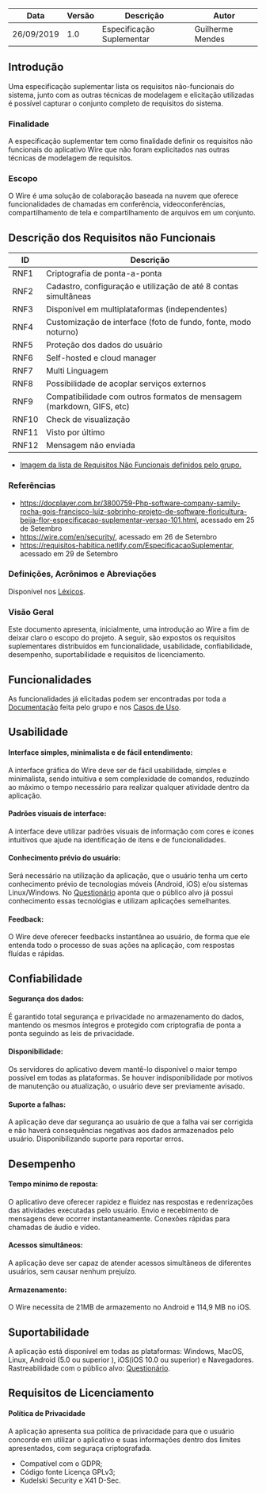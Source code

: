 | Data | Versão | Descrição | Autor |
| --- | --- | --- | --- |
| 26/09/2019 | 1.0 | Especificação Suplementar | Guilherme Mendes |

## Introdução
Uma especificação suplementar lista os requisitos não-funcionais do sistema, junto com as outras técnicas de modelagem e elicitação utilizadas é possível capturar o conjunto completo de requisitos do sistema.
### Finalidade
A especificação suplementar tem como finalidade definir os requisitos não funcionais do aplicativo Wire que não foram explicitados nas outras técnicas de modelagem de requisitos.
### Escopo
O Wire é uma solução de colaboração baseada na nuvem que oferece funcionalidades de chamadas em conferência, videoconferências, compartilhamento de tela e compartilhamento de arquivos em um conjunto.

## Descrição dos Requisitos não Funcionais
| ID | Descrição |
| --- | --- |
| RNF1 | Criptografia de ponta-a-ponta |
| RNF2 | Cadastro, configuração e utilização de até 8 contas simultâneas |
| RNF3 | Disponível em multiplataformas (independentes) |
| RNF4 | Customização de interface (foto de fundo, fonte, modo noturno) | 
| RNF5 | Proteção dos dados do usuário |
| RNF6 | Self-hosted e cloud manager |
| RNF7 | Multi Linguagem |
| RNF8 | Possibilidade de acoplar serviços externos |
| RNF9 | Compatibilidade com outros formatos de mensagem (markdown, GIFS, etc) |
| RNF10 | Check de visualização |
| RNF11 | Visto por último |
| RNF12 | Mensagem não enviada |

* [Imagem da lista de Requisitos Não Funcionais definidos pelo grupo.](https://user-images.githubusercontent.com/37874689/65926027-90df5d80-e3c9-11e9-8fdd-5339b99ecaf3.png)

### Referências
* https://docplayer.com.br/3800759-Php-software-company-samily-rocha-gois-francisco-luiz-sobrinho-projeto-de-software-floricultura-beija-flor-especificacao-suplementar-versao-101.html, acessado em 25 de Setembro
* https://wire.com/en/security/, acessado em 26 de Setembro
* https://requisitos-habitica.netlify.com/EspecificacaoSuplementar, acessado em 29 de Setembro

### Definições, Acrônimos e Abreviações
Disponível nos [Léxicos](/docs/modeling/lexicons).

### Visão Geral
Este documento apresenta, inicialmente, uma introdução ao Wire a fim de deixar claro o escopo do projeto. A seguir, são expostos os requisitos suplementares distribuídos em funcionalidade, usabilidade, confiabilidade, desempenho, suportabilidade e requisitos de licenciamento.

## Funcionalidades
As funcionalidades já elicitadas podem ser encontradas por toda a [Documentação](/docs/elicitation/elicitation) feita pelo grupo e nos [Casos de Uso](/docs/modeling/user_cases).

## Usabilidade
#### **Interface simples, minimalista e de fácil entendimento:**

A interface gráfica do Wire deve ser de fácil usabilidade, simples e minimalista, sendo intuitiva e sem complexidade de comandos, reduzindo ao máximo o tempo necessário para realizar qualquer atividade dentro da aplicação.

#### **Padrões visuais de interface:**
A interface deve utilizar padrões visuais de informação com cores e ícones intuitivos que ajude na identificação de itens e de funcionalidades.

#### **Conhecimento prévio do usuário:**
Será necessário na utilização da aplicação, que o usuário tenha um certo conhecimento prévio de tecnologias móveis (Android, iOS) e/ou sistemas Linux/Windows. No [Questionário](/docs/elicitation/forms) aponta que o público alvo já possui conhecimento essas tecnológias e utilizam aplicações semelhantes.

#### **Feedback:**
O Wire deve oferecer feedbacks instantânea ao usuário, de forma que ele entenda todo o processo de suas ações na aplicação, com respostas fluídas e rápidas.

## Confiabilidade
#### **Segurança dos dados:**
É garantido total segurança e privacidade no armazenamento do dados, mantendo os mesmos íntegros e protegido com criptografia de ponta a ponta seguindo as leis de privacidade.

#### **Disponibilidade:**
Os servidores do aplicativo devem mantê-lo disponível o maior tempo possível em todas as plataformas. Se houver indisponibilidade por motivos de manutenção ou atualização, o usuário deve ser previamente avisado.

#### **Suporte a falhas:**
A aplicação deve dar segurança ao usuário de que a falha vai ser corrigida e não haverá consequências negativas aos dados armazenados pelo usuário. Disponibilizando suporte para reportar erros.

## Desempenho

#### **Tempo mínimo de reposta:**
O aplicativo deve oferecer rapidez e fluidez nas respostas e redenrizações das atividades executadas pelo usuário. Envio e recebimento de mensagens deve ocorrer instantaneamente.
Conexões rápidas para chamadas de áudio e vídeo.

#### **Acessos simultâneos:**
A aplicação deve ser capaz de atender acessos simultâneos de diferentes usuários, sem causar nenhum prejuízo.

#### **Armazenamento:**
O Wire necessita de 21MB de armazemento no Android e 114,9 MB no iOS.


## Suportabilidade
A aplicação está disponível em todas as plataformas: Windows, MacOS, Linux, Android (5.0 ou superior
), iOS(iOS 10.0 ou superior) e Navegadores. 
Rastreabilidade com o público alvo: [Questionário](/docs/elicitation/forms?id=questão-11).

## Requisitos de Licenciamento
#### **Política de Privacidade**
A aplicação apresenta sua política de privacidade para que o usuário concorde em utilizar o aplicativo e suas informações dentro dos limites apresentados, com seguraça criptografada.
* Compatível com o GDPR;
* Código fonte Licença GPLv3;
* Kudelski Security e X41 D-Sec.


<!DOCTYPE html>
<html>
<head>
<style src='docs/docs/assets/css/table.css'>
table {
  width: 100%;
}
</style>
<link rel="stylesheet" href="docs/assets/css/table.css">
</head>
</html> 